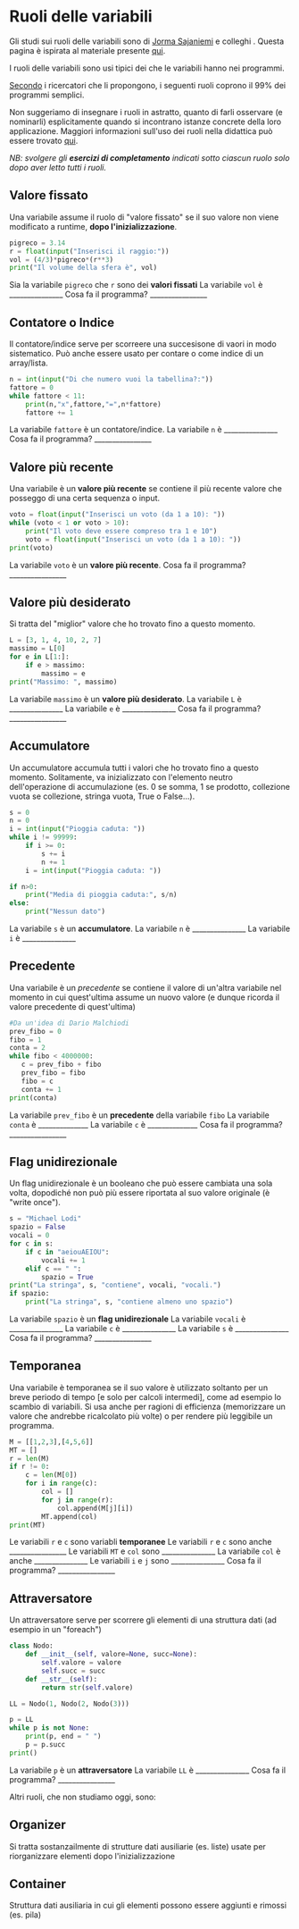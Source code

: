 # Ruoli delle variabili

Gli studi sui ruoli delle variabili sono di [Jorma Sajaniemi](http://saja.kapsi.fi/) e colleghi
. Questa pagina è ispirata al materiale presente [qui](http://saja.kapsi.fi/var_roles/).

I ruoli delle variabili sono usi tipici dei che le variabili hanno nei programmi.

[Secondo](http://www.cs.joensuu.fi/~saja/var_roles/abstracts/cse05.pdf) i ricercatori che li propongono, i seguenti ruoli coprono il 99% dei programmi semplici.

Non suggeriamo di insegnare i ruoli in astratto, quanto di farli osservare (e nominarli) esplicitamente quando si incontrano istanze concrete della loro applicazione.
Maggiori informazioni sull'uso dei ruoli nella didattica può essere trovato [qui](http://saja.kapsi.fi/var_roles/teaching.html).

*NB: svolgere gli **esercizi di completamento** indicati sotto ciascun ruolo solo dopo aver letto tutti i ruoli.*

## Valore fissato
Una variabile assume il ruolo di "valore fissato" se il suo valore non viene modificato a runtime, **dopo l'inizializzazione**. 

```python
pigreco = 3.14
r = float(input("Inserisci il raggio:"))
vol = (4/3)*pigreco*(r**3)
print("Il volume della sfera è", vol)
```

Sia la variabile ```pigreco``` che ```r``` sono dei **valori fissati**
La variabile ```vol``` è  _______________
Cosa fa il programma? ________________

## Contatore o Indice

Il contatore/indice serve per scorreere una succesisone di vaori in modo sistematico. Può anche essere usato per contare o come indice di un array/lista.

```python
n = int(input("Di che numero vuoi la tabellina?:"))
fattore = 0
while fattore < 11:
    print(n,"x",fattore,"=",n*fattore)
    fattore += 1
```
La variabile ```fattore``` è un contatore/indice.
La variabile ```n``` è  _______________
Cosa fa il programma? ________________

## Valore più recente

Una variabile è un **valore più recente** se contiene il più recente valore che posseggo di una certa sequenza o input.

```python
voto = float(input("Inserisci un voto (da 1 a 10): "))
while (voto < 1 or voto > 10):
    print("Il voto deve essere compreso tra 1 e 10")
    voto = float(input("Inserisci un voto (da 1 a 10): "))
print(voto)
```

La variabile ```voto``` è un **valore più recente**.
Cosa fa il programma? ________________

## Valore più desiderato

Si tratta del "miglior" valore che ho trovato fino a questo momento.

```python
L = [3, 1, 4, 10, 2, 7]
massimo = L[0]
for e in L[1:]:
    if e > massimo:
        massimo = e
print("Massimo: ", massimo)
```

La variabile ```massimo``` è un **valore più desiderato**.
La variabile ```L``` è  _______________
La variabile ```e``` è  _______________
Cosa fa il programma? ________________


## Accumulatore
Un accumulatore accumula tutti i valori che ho trovato fino a questo momento. Solitamente, va inizializzato con l'elemento neutro dell'operazione di accumulazione (es. 0 se somma, 1 se prodotto, collezione vuota se collezione, stringa vuota, True o False...).

```python
s = 0
n = 0
i = int(input("Pioggia caduta: "))
while i != 99999:
    if i >= 0:
        s += i
        n += 1
    i = int(input("Pioggia caduta: "))

if n>0:
    print("Media di pioggia caduta:", s/n)
else:
    print("Nessun dato")
```

La variabile ```s``` è un **accumulatore**.
La variabile ```n``` è  _______________
La variabile ```i``` è  _______________



## Precedente
Una variabile è un *precedente* se contiene il valore di un'altra variabile nel momento in cui quest'ultima assume un nuovo valore (e dunque ricorda il valore precedente di quest'ultima)

```python
#Da un'idea di Dario Malchiodi
prev_fibo = 0
fibo = 1
conta = 2
while fibo < 4000000:
   c = prev_fibo + fibo
   prev_fibo = fibo
   fibo = c
   conta += 1
print(conta)
```
La variabile ```prev_fibo``` è un **precedente** della variabile ```fibo```
La variabile ```conta``` è ______________
La variabile ```c``` è ______________
Cosa fa il programma? ________________

## Flag unidirezionale

Un flag unidirezionale è un booleano che può essere cambiata una sola volta, dopodiché non può più essere riportata al suo valore originale (è "write once").


```python
s = "Michael Lodi"
spazio = False
vocali = 0
for c in s:
    if c in "aeiouAEIOU":
        vocali += 1
    elif c == " ":
        spazio = True
print("La stringa", s, "contiene", vocali, "vocali.")
if spazio:
    print("La stringa", s, "contiene almeno uno spazio")
```

La variabile ```spazio``` è un **flag unidirezionale**
La variabile ```vocali``` è  _______________
La variabile ```c``` è  _______________
La variabile ```s``` è  _______________
Cosa fa il programma? ________________

## Temporanea

Una variabile è temporanea se il suo valore è utilizzato soltanto per un breve periodo di tempo [e solo per calcoli intermedi], come ad esempio lo scambio di variabili. Si usa anche per ragioni di efficienza (memorizzare un valore che andrebbe ricalcolato più volte) o per rendere più leggibile un programma.

```python
M = [[1,2,3],[4,5,6]]
MT = []
r = len(M)
if r != 0:
    c = len(M[0])
    for i in range(c): 
        col = [] 
        for j in range(r): 
            col.append(M[j][i])
        MT.append(col)
print(MT)
```
Le variabili ```r``` e  ```c``` sono variabli **temporanee**
Le variabili ```r``` e  ```c``` sono anche ________________
Le variabili ```MT``` e ```col``` sono _______________
La variabile ```col``` è anche _______________
Le variabili ```i``` e ```j``` sono _______________
Cosa fa il programma? ________________




## Attraversatore

Un attraversatore serve per scorrere gli elementi di una struttura dati (ad esempio in un "foreach")

```python
class Nodo:
    def __init__(self, valore=None, succ=None):
        self.valore = valore
        self.succ = succ
    def __str__(self):
        return str(self.valore)

LL = Nodo(1, Nodo(2, Nodo(3)))

p = LL
while p is not None:
    print(p, end = " ")
    p = p.succ
print()
```

La variabile ```p``` è un **attraversatore**
La variabile ```LL``` è  _______________
Cosa fa il programma? ________________





Altri ruoli, che non studiamo oggi, sono:

## Organizer
Si tratta sostanzailmente di strutture dati ausiliarie (es. liste)  usate per riorganizzare elementi dopo l'inizializzazione
## Container
Struttura dati ausiliaria in cui gli elementi possono essere aggiunti e rimossi (es. pila)

